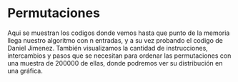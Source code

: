 # Permutaciones

Aqui se muestran los codigos donde vemos hasta que punto de la memoria llega nuestro algoritmo con n entradas, y a su vez probando el codigo de Daniel Jimenez.
También visualizamos la cantidad de instrucciones, intercambios y pasos que se necesitan para ordenar las permutaciones con una muestra de 200000 de ellas, donde podremos ver su distribución en una gráfica.
